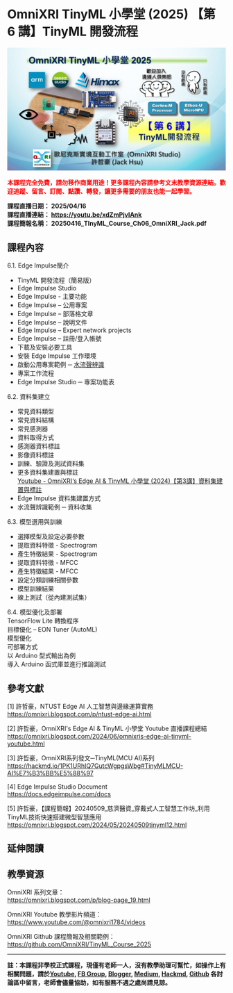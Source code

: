 # OmniXRI TinyML 小學堂 (2025)  【第 6 講】TinyML 開發流程

<img src="https://raw.githubusercontent.com/OmniXRI/TinyML_Course_2025/refs/heads/main/images/2025_TinyML%E5%B0%8F%E5%AD%B8%E5%A0%82%E8%AA%B2%E7%A8%8B%E7%9B%B4%E6%92%AD%E5%9C%96%E7%A4%BA_Ch6.JPG" alt="" width="640">  

<span style="color:#FF0000;">**本課程完全免費，請勿移作商業用途！更多課程內容請參考文末教學資源連結。歡迎追蹤、留言、訂閱、點讚、轉發，讓更多需要的朋友也能一起學習。**</span>

**課程直播日期： 2025/04/16**  
**課程直播連結： https://youtu.be/xdZmPjvIAnk**  
**課程簡報名稱： 20250416_TInyML_Course_Ch06_OmniXRI_Jack.pdf**  

## 課程內容

6.1. Edge Impulse簡介  
* TinyML 開發流程（簡易版）  
* Edge Impulse Studio  
* Edge Impulse - 主要功能  
* Edge Impulse – 公用專案  
* Edge Impulse – 部落格文章  
* Edge Impulse – 說明文件  
* Edge Impulse – Expert network projects  
* Edge Impulse – 註冊/登入帳號  
* 下載及安裝必要工具  
* 安裝 Edge Impulse 工作環境  
* 啟動公用專案範例 ─ [水流聲辨識](https://studio.edgeimpulse.com/public/14301/latest)  
* 專案工作流程  
* Edge Impulse Studio ─ 專案功能表  

6.2. 資料集建立  
* 常見資料類型  
* 常見資料結構  
* 常見感測器  
* 資料取得方式  
* 感測器資料標註  
* 影像資料標註  
* 訓練、驗證及測試資料集  
* 更多資料集建置與標註  
    [Youtube - OmniXRI‘s Edge AI & TinyML 小學堂 (2024)【第3講】資料集建置與標註](https://youtu.be/d655nS-0XmM)  
* Edge Impulse 資料集建置方式  
* 水流聲辨識範例 ─ 資料收集  

6.3. 模型選用與訓練  
* 選擇模型及設定必要參數  
* 提取資料特徵 - Spectrogram  
* 產生特徵結果 - Spectrogram  
* 提取資料特徵 - MFCC  
* 產生特徵結果 - MFCC  
* 設定分類訓練相關參數  
* 模型訓練結果  
* 線上測試（從內建測試集）  

6.4. 模型優化及部署  
TensorFlow Lite 轉換程序  
目標優化 – EON Tuner (AutoML)  
模型優化  
可部署方式  
以 Arduino 型式輸出為例  
導入 Arduino 函式庫並進行推論測試  

## 參考文獻

[1] 許哲豪，NTUST Edge AI 人工智慧與邊緣運算實務  
https://omnixri.blogspot.com/p/ntust-edge-ai.html  

[2] 許哲豪，OmniXRI's Edge AI & TinyML 小學堂 Youtube 直播課程總結  
https://omnixri.blogspot.com/2024/06/omnixris-edge-ai-tinyml-youtube.html  

[3] 許哲豪，OmniXRI系列發文─TinyML(MCU AI)系列  
https://hackmd.io/1PK1URhIQ7GutcWgpgsWbg#TinyMLMCU-AI%E7%B3%BB%E5%88%97  

[4] Edge Impulse Studio Document  
https://docs.edgeimpulse.com/docs  

[5] 許哲豪，【課程簡報】20240509_慈濟醫資_穿戴式人工智慧工作坊_利用TinyML技術快速搭建微型智慧應用  
https://omnixri.blogspot.com/2024/05/20240509tinyml12.html  

## 延伸閱讀

## 教學資源

OmniXRI 系列文章：  
https://omnixri.blogspot.com/p/blog-page_19.html  

OmniXRI Youtube 教學影片頻道：  
https://www.youtube.com/@omnixri1784/videos  

OmniXRI Github 課程簡報及相關範例：  
https://github.com/OmniXRI/TinyML_Course_2025

---
**註：本課程非學校正式課程，現僅有老師一人，沒有教學助理可幫忙，如操作上有相關問題，請於[Youtube](https://www.youtube.com/@omnixri1784/featured), [FB Group](https://www.facebook.com/groups/edgeaitw), [Blogger](https://omnixri.blogspot.com/), [Medium](https://omnixri.medium.com/), [Hackmd](https://hackmd.io/@OmniXRI-Jack), [Github](https://github.com/OmniXRI) 各討論區中留言，老師會儘量協助，如有服務不週之處尚請見諒。**

